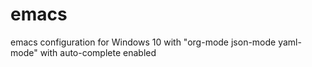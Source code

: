 # emacs
emacs configuration for Windows 10 with "org-mode json-mode yaml-mode" with auto-complete enabled
